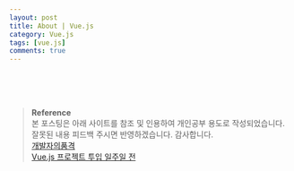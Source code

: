 ```yaml
---
layout: post
title: About | Vue.js
category: Vue.js
tags: [vue.js]
comments: true
---
```


<br>
<br>
<br>

> **Reference**  
> 본 포스팅은 아래 사이트를 참조 및 인용하여 개인공부 용도로 작성되었습니다.  
> 잘못된 내용 피드백 주시면 반영하겠습니다. 감사합니다.  
> [개발자의품격](https://www.youtube.com/c/개발자의품격)  
> [Vue.js 프로젝트 투입 일주일 전](http://www.yes24.com/Product/Goods/101926719)

